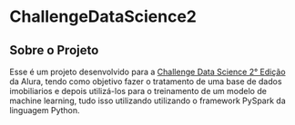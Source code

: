 # ChallengeDataScience2

## Sobre o Projeto

Esse é um projeto desenvolvido para a [Challenge Data Science 2° Edição](https://www.alura.com.br/challenges/data-science-2) da Alura, tendo como objetivo fazer o tratamento de uma base de dados imobiliarios e depois utilizá-los para o treinamento de um modelo de machine learning, tudo isso utilizando utilizando o framework PySpark da linguagem Python.

